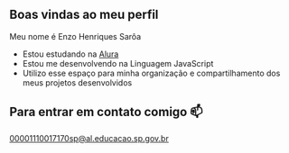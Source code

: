 ## Boas vindas ao meu perfil

Meu nome é Enzo Henriques Sarôa

- Estou estudando na [Alura](https://www.alura.com.br)
- Estou me desenvolvendo na Linguagem JavaScript
- Utilizo esse espaço para minha organização e compartilhamento dos meus projetos desenvolvidos
 
## Para entrar em contato comigo 📫

00001110017170sp@al.educacao.sp.gov.br
